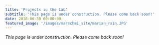 ```yaml
---
title: 'Projects in the Lab'
subtitle: 'This page is under construction. Please come back soon!'
date: 2018-06-30 00:00:00
featured_image: '/images/marschmi_site/marian_rain.JPG'
---
```


*This page is under construction. Please come back soon!*